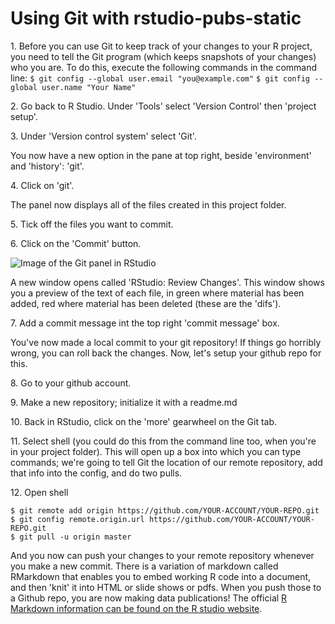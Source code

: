 # Using Git with rstudio-pubs-static

1\. Before you can use Git to keep track of your changes to your R project, you need to tell the Git program (which keeps snapshots of your changes) who you are. To do this, execute the following commands in the command line:
`$ git config --global user.email "you@example.com"`
`$ git config --global user.name "Your Name"`

2\. Go back to R Studio. Under 'Tools' select 'Version Control' then 'project setup'.

3\. Under 'Version control system' select 'Git'.

You now have a new option in the pane at top right, beside 'environment' and 'history': 'git'. 

4\. Click on 'git'.

The panel now displays all of the files created in this project folder. 

5\. Tick off the files you want to commit. 

6\. Click on the 'Commit' button.

![Image of the Git panel in RStudio](https://i.imgur.com/6CiY06Q.png)

A new window opens called 'RStudio: Review Changes'. This window shows you a preview of the text of each file, in green where material has been added, red where material has been deleted (these are the 'difs'). 

7\. Add a commit message int the top right 'commit message' box.

You've now made a local commit to your git repository! If things go horribly wrong, you can roll back the changes. Now, let's setup your github repo for this.

8\. Go to your github account. 

9\. Make a new repository; initialize it with a readme.md

10\. Back in RStudio, click on the 'more' gearwheel on the Git tab. 

11\. Select shell (you could do this from the command line too, when you're in your project folder). This will open up a box into which you can type commands; we're going to tell Git the location of our remote repository, add that info into the config, and do two pulls.

12\. Open shell
```shell
$ git remote add origin https://github.com/YOUR-ACCOUNT/YOUR-REPO.git
$ git config remote.origin.url https://github.com/YOUR-ACCOUNT/YOUR-REPO.git
$ git pull -u origin master
```

And you now can push your changes to your remote repository whenever you make a new commit. There is a variation of markdown called RMarkdown that enables you to embed working R code into a document, and then 'knit' it into HTML or slide shows or pdfs. When you push those to a Github repo, you are now making data publications! The official [R Markdown information can be found on the R studio website](https://shiny.rstudio.com/articles/rmarkdown.html).
